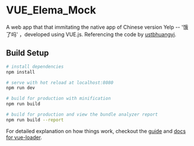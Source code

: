 # VUE_Elema_Mock
A web app that that immitating the native app of Chinese version Yelp -- '饿了吗' ，developed using VUE.js. Referencing the code by [ustbhuangyi](https://github.com/ustbhuangyi).

## Build Setup

``` bash
# install dependencies
npm install

# serve with hot reload at localhost:8080
npm run dev

# build for production with minification
npm run build

# build for production and view the bundle analyzer report
npm run build --report
```

For detailed explanation on how things work, checkout the [guide](http://vuejs-templates.github.io/webpack/) and [docs for vue-loader](http://vuejs.github.io/vue-loader).
